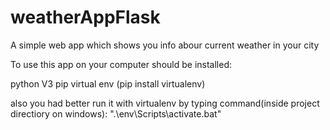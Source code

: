 # weatherAppFlask
A simple web app which shows you info abour current weather in your city

To use this app on your computer should be installed:

python V3
pip
virtual env (pip install virtualenv)

also you had better run it with virtualenv
by typing command(inside project directiory on windows):
".\env\Scripts\activate.bat"
